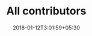 ---
title: "All contributors"
date: 2018-01-12T3:01:59+05:30
draft: false
layout: all-contributors

---